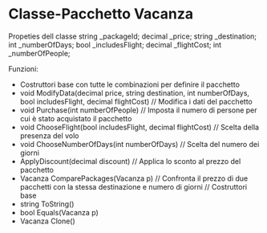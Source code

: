 # Classe-Pacchetto Vacanza
Propeties dell classe
string _packageId;
decimal _price;
string _destination;
int _numberOfDays;
bool _includesFlight;
decimal _flightCost;
int _numberOfPeople;

Funzioni:
- Costruttori base con tutte le combinazioni per definire il pacchetto
- void ModifyData(decimal price, string destination, int numberOfDays, bool includesFlight, decimal flightCost) // Modifica i dati del pacchetto
- void Purchase(int numberOfPeople) // Imposta il numero di persone per cui è stato acquistato il pacchetto
- void ChooseFlight(bool includesFlight, decimal flightCost) // Scelta della presenza del volo
- void ChooseNumberOfDays(int numberOfDays) // Scelta del numero dei giorni
- ApplyDiscount(decimal discount) // Applica lo sconto al prezzo del pacchetto
- Vacanza ComparePackages(Vacanza p) // Confronta il prezzo di due pacchetti con la stessa destinazione e numero di giorni
// Costruttori base
- string ToString()
- bool Equals(Vacanza p)
- Vacanza Clone()
